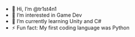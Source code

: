 - 👋 Hi, I’m @tr1st4n1
- 👀 I’m interested in Game Dev
- 🌱 I’m currently learning Unity and C#
- ⚡ Fun fact: My first coding language was Python
<!--- 📫 How to reach me ...-->

<!---
tr1st4n1/tr1st4n1 is a ✨ special ✨ repository because its `README.md` (this file) appears on your GitHub profile.
You can click the Preview link to take a look at your changes.
--->
